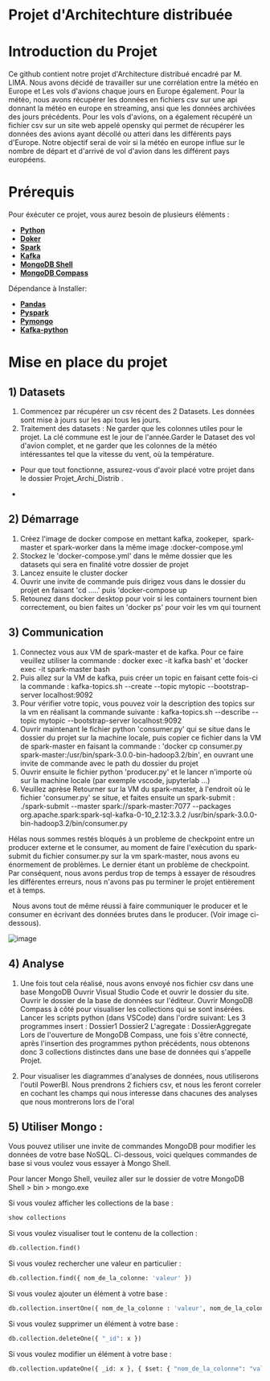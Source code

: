 # Projet d'Architechture distribuée

# Introduction du Projet

Ce github contient notre projet d'Architecture distribué encadré par M. LIMA. Nous avons décidé de travailler sur une corrélation entre la météo en Europe et Les vols d'avions chaque jours en Europe également. Pour la météo, nous avons récupérer les données en fichiers csv sur une api donnant la météo en europe en streaming, ansi que les données archivées des jours précédents. Pour les vols d'avions, on a également récupéré un fichier csv sur un site web appelé opensky qui permet de récupérer les données des avions ayant décollé ou atteri dans les différents pays d'Europe. Notre objectif serai de voir si la météo en europe influe sur le nombre de départ et d'arrivé de vol d'avion dans les différent pays européens.

# Prérequis

Pour éxécuter ce projet, vous aurez besoin de plusieurs éléments :
- [**Python**](https://www.python.org/)
- [**Doker**](https://www.docker.com/products/docker-desktop/)
- [**Spark**](https://spark.apache.org/downloads.html)
- [**Kafka**](https://kafka.apache.org/downloads)
- [**MongoDB Shell**](https://www.mongodb.com/try/download/shell)
- [**MongoDB Compass**](https://www.mongodb.com/products/compass)

Dépendance à Installer:
- [**Pandas**](https://pandas.pydata.org/)
- [**Pyspark**](https://pypi.org/project/pyspark/)
- [**Pymongo**](https://www.mongodb.com/docs/drivers/pymongo/)
- [**Kafka-python**](https://pypi.org/project/kafka-python/)


# Mise en place du projet

## 1) Datasets

1. Commencez par récupérer un csv récent des 2 Datasets. Les données sont mise à jours sur les api tous les jours.
2. Traitement des datasets : Ne garder que les colonnes utiles pour le projet. La clé commune est le jour de l'année.Garder le Dataset des vol d'avion complet, et ne garder que les colonnes de la météo intéressantes tel que la vitesse du vent, où la température.

  - Pour que tout fonctionne, assurez-vous d'avoir placé votre projet dans le dossier Projet_Archi_Distrib . 

  -  
## 2) Démarrage

1. Créez l'image de docker compose en mettant kafka, zookeper,  spark-master et spark-worker dans la même image :docker-compose.yml
2. Stockez le 'docker-compose.yml' dans le même dossier que les datasets qui sera en finalité votre dossier de projet
3. Lancez ensuite le cluster docker
4. Ouvrir une invite de commande puis dirigez vous dans le dossier du projet en faisant 'cd .....' puis 'docker-compose up
5. Retounez dans docker desktop pour voir si les containers tournent bien correctement, ou bien faites un 'docker ps' pour voir les vm qui tournent

## 3) Communication

1. Connectez vous aux VM de spark-master et de kafka. Pour ce faire veuillez utiliser la commande : docker exec -it kafka bash' et 'docker exec -it spark-master bash
2. Puis allez sur la VM de kafka, puis créer un topic en faisant cette fois-ci la commande : kafka-topics.sh --create --topic mytopic --bootstrap-server localhost:9092
3. Pour vérifier votre topic, vous pouvez voir la description des topics sur la vm en réalisant la commande suivante : kafka-topics.sh --describe --topic mytopic --bootstrap-server localhost:9092
4. Ouvrir maintenant le fichier python 'consumer.py' qui se situe dans le dossier du projet sur la machine locale, puis copier ce fichier dans la VM de spark-master en faisant la commande : 'docker cp consumer.py spark-master:/usr/bin/spark-3.0.0-bin-hadoop3.2/bin', en ouvrant une invite de commande avec le path du dossier du projet
5. Ouvrir ensuite le fichier python 'producer.py' et le lancer n'importe où sur la machine locale (par exemple vscode, jupyterlab ...)
6. Veuillez aprèse Retourner sur la VM du spark-master, à l'endroit où le fichier 'consumer.py' se situe, et faites ensuite un spark-submit : ./spark-submit --master spark://spark-master:7077 --packages org.apache.spark:spark-sql-kafka-0-10_2.12:3.3.2 /usr/bin/spark-3.0.0-bin-hadoop3.2/bin/consumer.py

Hélas nous sommes restés bloqués à un probleme de checkpoint entre un producer externe et le consumer, au moment de faire l'exécution du spark-submit du fichier consumer.py sur la vm spark-master, nous avons eu énormement de problèmes. Le dernier étant un problème de checkpoint. Par conséquent, nous avons perdus trop de temps à essayer de résoudres les différentes erreurs, nous n'avons pas pu terminer le projet entièrement et à temps.

 
Nous avons tout de même réussi à faire communiquer le producer et le consumer en écrivant des données brutes dans le producer. (Voir image ci-dessous).

![image](https://user-images.githubusercontent.com/129997458/230249883-d7af706d-e0cd-4a24-8e7f-da2220d80e9f.png)


## 4) Analyse

1. Une fois tout cela réalisé, nous avons envoyé nos fichier csv dans une base MongoDB
Ouvrir Visual Studio Code et ouvrir le dossier du site.
Ouvrir le dossier de la base de données sur l'éditeur.
Ouvrir MongoDB Compass à côté pour visualiser les collections qui se sont insérées.
Lancer les scripts python (dans VSCode) dans l'ordre suivant:
Les 3 programmes insert :
Dossier1
Dossier2
L'agregate :
DossierAggregate
Lors de l'ouverture de MongoDB Compass, une fois s'être connecté, après l'insertion des programmes python précédents, nous obtenons donc 3 collections distinctes dans une base de données qui s'appelle Projet.

2. Pour visualiser les diagrammes d'analyses de données, nous utiliserons l'outil PowerBI. Nous prendrons 2 fichiers csv, et nous les feront correler en cochant les champs qui nous interesse dans chacunes des analyses que nous montrerons lors de l'oral


## 5) Utiliser Mongo :
Vous pouvez utiliser une invite de commandes MongoDB pour modifier les données de votre base NoSQL. Ci-dessous, voici quelques commandes de base si vous voulez vous essayer à Mongo Shell.

Pour lancer Mongo Shell, veuilez aller sur le dossier de votre MongoDB Shell > bin > mongo.exe

Si vous voulez afficher les collections de la base :
```python
show collections
```

Si vous voulez visualiser tout le contenu de la collection :
```python
db.collection.find()
```

Si vous voulez rechercher une valeur en particulier :
```python
db.collection.find({ nom_de_la_colonne: 'valeur' })
```

Si vous voulez ajouter un élément à votre base :
```python
db.collection.insertOne({ nom_de_la_colonne : 'valeur', nom_de_la_colonne_2 : 'valeur'})
```

Si vous voulez supprimer un élément à votre base :
```python
db.collection.deleteOne({ "_id": x })
```

Si vous voulez modifier un élément à votre base :
```python
db.collection.updateOne({ _id: x }, { $set: { "nom_de_la_colonne": "valeur" } })
```
